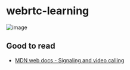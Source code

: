 # webrtc-learning

![image](https://miro.medium.com/max/600/0*iWlF5x7BVj1vh5Lu)

## Good to read

- [MDN web docs - Signaling and video calling
](https://developer.mozilla.org/en-US/docs/Web/API/WebRTC_API/Signaling_and_video_calling)
